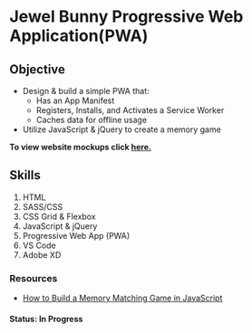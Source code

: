 # Jewel Bunny Progressive Web Application(PWA)

## Objective
* Design & build a simple PWA that: 
    * Has an App Manifest
    * Registers, Installs, and Activates a Service Worker
    * Caches data for offline usage
* Utilize JavaScript & jQuery to create a memory game

__To view website mockups click [here.](https://www.youriwims.com/jewel-bunny/)__

## Skills
1. HTML
2. SASS/CSS
3. CSS Grid & Flexbox
4. JavaScript & jQuery
5. Progressive Web App (PWA)
6. VS Code
7. Adobe XD

### Resources
* [How to Build a Memory Matching Game in JavaScript](https://scotch.io/tutorials/how-to-build-a-memory-matching-game-in-javascript) 

#### Status: In Progress 
